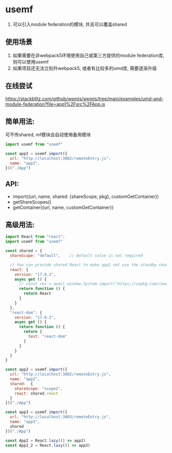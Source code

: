 # usemf

1. 可以引入module federation的模块, 并且可以覆盖shared

## 使用场景
1. 如果需要在非webpack5环境使用自己或第三方提供的module federation库, 则可以使用usemf
2. 如果项目还无法立刻升webpack5, 或者有比较多的umd库, 需要逐渐升级

## 在线尝试
https://stackblitz.com/github/wpmjs/wpmjs/tree/main/examples/umd-and-module-federation?file=app1%2Fsrc%2FApp.js
## 简单用法:
可不传shared, mf模块会自动使用备用模块
``` js
import usemf from "usemf"

const app2 = usemf.import({
  url: "http://localhost:3002/remoteEntry.js",
  name: "app2",
})("./App")
```

## API:
* import({url, name, shared: {shareScope, pkg}, customGetContainer})
* getShareScopes()
* getContainer({url, name, customGetContainer})
## 高级用法:
``` js
import React from "react";
import usemf from "usemf"

const shared = {
  shareScope: "default",    // Default value is not required

  // You can provide shared React to make app2 not use the standby react module to achieve react singleton
  react: {
    version: "17.0.2",
    async get () {
      // const res = await window.System.import("https://unpkg.com/react@17.0.2/umd/react.development.js")
      return function () {
        return React
      }
    }
  },
  "react-dom": {
    version: "17.0.2",
    async get () {
      return function () {
        return {
          test: "react-dom"
        }
      }
    }
  }
}

const app2 = usemf.import({
  url: "http://localhost:3002/remoteEntry.js",
  name: "app2",
  shared:  {
    shareScope: "scope2",
    react: shared.react
  }
})("./App")

const app3 = usemf.import({
  url: "http://localhost:3003/remoteEntry.js",
  name: "app3",
  shared
})("./App")

const App2 = React.lazy(() => app2)
const App2_2 = React.lazy(() => app3)
```